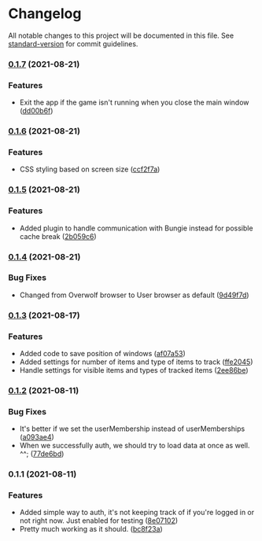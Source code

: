 # Changelog

All notable changes to this project will be documented in this file. See [standard-version](https://github.com/conventional-changelog/standard-version) for commit guidelines.

### [0.1.7](https://github.com/itssimple/destiny2-overlay/compare/v0.1.6...v0.1.7) (2021-08-21)


### Features

* Exit the app if the game isn't running when you close the main window ([dd00b6f](https://github.com/itssimple/destiny2-overlay/commit/dd00b6f36aa70329fae0e11838ba96173d79e1e6))

### [0.1.6](https://github.com/itssimple/destiny2-overlay/compare/v0.1.5...v0.1.6) (2021-08-21)


### Features

* CSS styling based on screen size ([ccf2f7a](https://github.com/itssimple/destiny2-overlay/commit/ccf2f7ad9878858ccb7f4cd96b26f143fc336283))

### [0.1.5](https://github.com/itssimple/destiny2-overlay/compare/v0.1.4...v0.1.5) (2021-08-21)


### Features

* Added plugin to handle communication with Bungie instead for possible cache break ([2b059c6](https://github.com/itssimple/destiny2-overlay/commit/2b059c6f09e2dc242da5e73db3733c0afc614f79))

### [0.1.4](https://github.com/itssimple/destiny2-overlay/compare/v0.1.3...v0.1.4) (2021-08-21)


### Bug Fixes

* Changed from Overwolf browser to User browser as default ([9d49f7d](https://github.com/itssimple/destiny2-overlay/commit/9d49f7df005e89aa782396f0c5e92f650e4516bf))

### [0.1.3](https://github.com/itssimple/overwolf-destiny2-overlay/compare/v0.1.2...v0.1.3) (2021-08-17)


### Features

* Added code to save position of windows ([af07a53](https://github.com/itssimple/overwolf-destiny2-overlay/commit/af07a535ae17867a60aac5357248439c9974fb23))
* Added settings for number of items and type of items to track ([ffe2045](https://github.com/itssimple/overwolf-destiny2-overlay/commit/ffe2045a00a9811450c66dd8d3390b7f613b1428))
* Handle settings for visible items and types of tracked items ([2ee86be](https://github.com/itssimple/overwolf-destiny2-overlay/commit/2ee86be6947f889469a4ca28ad7734306b445f98))

### [0.1.2](https://github.com/itssimple/overwolf-destiny2-overlay/compare/v0.1.1...v0.1.2) (2021-08-11)


### Bug Fixes

* It's better if we set the userMembership instead of userMemberships ([a093ae4](https://github.com/itssimple/overwolf-destiny2-overlay/commit/a093ae40cd22c2d72d71fda758270331147e0e0f))
* When we successfully auth, we should try to load data at once as well. ^^; ([77de6bd](https://github.com/itssimple/overwolf-destiny2-overlay/commit/77de6bd25e3fb6114b7d4b6e938cbb72893862ab))

### 0.1.1 (2021-08-11)


### Features

* Added simple way to auth, it's not keeping track of if you're logged in or not right now. Just enabled for testing ([8e07102](https://github.com/itssimple/overwolf-destiny2-overlay/commit/8e071020ea715f3ccbabcbf066dcf070d4bef7b1))
* Pretty much working as it should. ([bc8f23a](https://github.com/itssimple/overwolf-destiny2-overlay/commit/bc8f23ad9175b898adae178dbc1586de9aeb7371))
